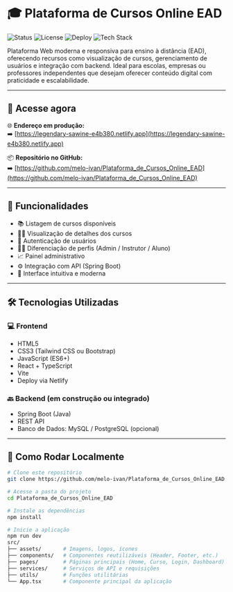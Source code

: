 # 🎓 Plataforma de Cursos Online EAD

![Status](https://img.shields.io/badge/status-em%20desenvolvimento-blue)
![License](https://img.shields.io/github/license/melo-ivan/Plataforma_de_Cursos_Online_EAD)
![Deploy](https://img.shields.io/website?down_color=red&down_message=offline&up_color=green&up_message=online&url=https%3A%2F%2Flegendary-sawine-e4b380.netlify.app)
![Tech Stack](https://img.shields.io/badge/stack-React%2C%20TypeScript%2C%20Tailwind-informational)

Plataforma Web moderna e responsiva para ensino à distância (EAD), oferecendo recursos como visualização de cursos, gerenciamento de usuários e integração com backend. Ideal para escolas, empresas ou professores independentes que desejam oferecer conteúdo digital com praticidade e escalabilidade.

---

## 🔗 Acesse agora

🌐 **Endereço em produção:**  
➡️ [https://legendary-sawine-e4b380.netlify.app](https://legendary-sawine-e4b380.netlify.app)

📦 **Repositório no GitHub:**  
➡️ [https://github.com/melo-ivan/Plataforma_de_Cursos_Online_EAD](https://github.com/melo-ivan/Plataforma_de_Cursos_Online_EAD)

---

## 🧠 Funcionalidades

- 📚 Listagem de cursos disponíveis  
- 👨‍🏫 Visualização de detalhes dos cursos  
- 🔐 Autenticação de usuários  
- 🧑‍💼 Diferenciação de perfis (Admin / Instrutor / Aluno)  
- 📈 Painel administrativo  
- ⚙️ Integração com API (Spring Boot)  
- 💬 Interface intuitiva e moderna  

---

## 🛠️ Tecnologias Utilizadas

### 💻 Frontend  
- HTML5  
- CSS3 (Tailwind CSS ou Bootstrap)  
- JavaScript (ES6+)  
- React + TypeScript  
- Vite  
- Deploy via Netlify  

### 🔙 Backend (em construção ou integrado)  
- Spring Boot (Java)  
- REST API  
- Banco de Dados: MySQL / PostgreSQL (opcional)  

---

## 🚀 Como Rodar Localmente

```bash
# Clone este repositório
git clone https://github.com/melo-ivan/Plataforma_de_Cursos_Online_EAD.git

# Acesse a pasta do projeto
cd Plataforma_de_Cursos_Online_EAD

# Instale as dependências
npm install

# Inicie a aplicação
npm run dev
src/
├── assets/       # Imagens, logos, ícones
├── components/   # Componentes reutilizáveis (Header, Footer, etc.)
├── pages/        # Páginas principais (Home, Curso, Login, Dashboard)
├── services/     # Serviços de API e requisições
├── utils/        # Funções utilitárias
└── App.tsx       # Componente principal da aplicação

